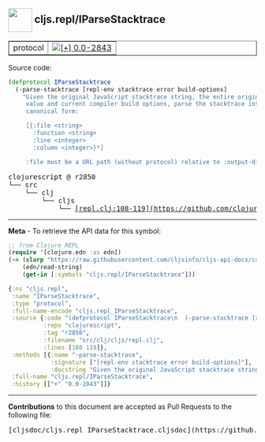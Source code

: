 ## <img width="48px" valign="middle" src="http://i.imgur.com/Hi20huC.png"> cljs.repl/IParseStacktrace

 <table border="1">
<tr>

<td>protocol</td>
<td><a href="https://github.com/cljsinfo/cljs-api-docs/tree/0.0-2843"><img valign="middle" alt="[+] 0.0-2843" src="https://img.shields.io/badge/+-0.0--2843-lightgrey.svg"></a> </td>
</tr>
</table>






Source code:

```clj
(defprotocol IParseStacktrace
  (-parse-stacktrace [repl-env stacktrace error build-options]
    "Given the original JavaScript stacktrace string, the entire original error
     value and current compiler build options, parse the stacktrace into the
     canonical form:

     [{:file <string>
       :function <string>
       :line <integer>
       :column <integer>}*]

     :file must be a URL path (without protocol) relative to :output-dir."))
```

 <pre>
clojurescript @ r2850
└── src
    └── clj
        └── cljs
            └── <ins>[repl.clj:108-119](https://github.com/clojure/clojurescript/blob/r2850/src/clj/cljs/repl.clj#L108-L119)</ins>
</pre>


---

__Meta__ - To retrieve the API data for this symbol:

```clj
;; from Clojure REPL
(require '[clojure.edn :as edn])
(-> (slurp "https://raw.githubusercontent.com/cljsinfo/cljs-api-docs/catalog/cljs-api.edn")
    (edn/read-string)
    (get-in [:symbols "cljs.repl/IParseStacktrace"]))
```

```clj
{:ns "cljs.repl",
 :name "IParseStacktrace",
 :type "protocol",
 :full-name-encode "cljs.repl_IParseStacktrace",
 :source {:code "(defprotocol IParseStacktrace\n  (-parse-stacktrace [repl-env stacktrace error build-options]\n    \"Given the original JavaScript stacktrace string, the entire original error\n     value and current compiler build options, parse the stacktrace into the\n     canonical form:\n\n     [{:file <string>\n       :function <string>\n       :line <integer>\n       :column <integer>}*]\n\n     :file must be a URL path (without protocol) relative to :output-dir.\"))",
          :repo "clojurescript",
          :tag "r2850",
          :filename "src/clj/cljs/repl.clj",
          :lines [108 119]},
 :methods [{:name "-parse-stacktrace",
            :signature ["[repl-env stacktrace error build-options]"],
            :docstring "Given the original JavaScript stacktrace string, the entire original error\n     value and current compiler build options, parse the stacktrace into the\n     canonical form:\n\n     [{:file <string>\n       :function <string>\n       :line <integer>\n       :column <integer>}*]\n\n     :file must be a URL path (without protocol) relative to :output-dir."}],
 :full-name "cljs.repl/IParseStacktrace",
 :history [["+" "0.0-2843"]]}

```

---

__Contributions__ to this document are accepted as Pull Requests to the following file:

 <pre>
[cljsdoc/cljs.repl_IParseStacktrace.cljsdoc](https://github.com/cljsinfo/cljs-api-docs/blob/master/cljsdoc/cljs.repl_IParseStacktrace.cljsdoc)
</pre>

